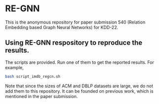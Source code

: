 
# RE-GNN
This is the anonymous repository for paper submission 540 (Relation Embedding based Graph Neural Networks) for KDD-22.

## Using RE-GNN respository to reproduce the results.

The scripts are provided.
Run one of them to get the reported results.
For example, 

```bash
bash script_imdb_regcn.sh
```


Note that since the sizes of ACM and DBLP datasets are large, we do not add them to this repository.
It can be founded on previous work, which is mentioned in the paper submission.

<!-- 
|       |DBLP   |       |ACM    |       |IMDB   |       |
|---    |---    |---    |---    |---    |---    |---    |
|RE-GAT |94.43  |94.83  |93.65  |93.57  |61.04  |61.34  |
|RE-GCN |95.52  |95.81  |94.54  |94.47  |61.54  |61.83  | -->